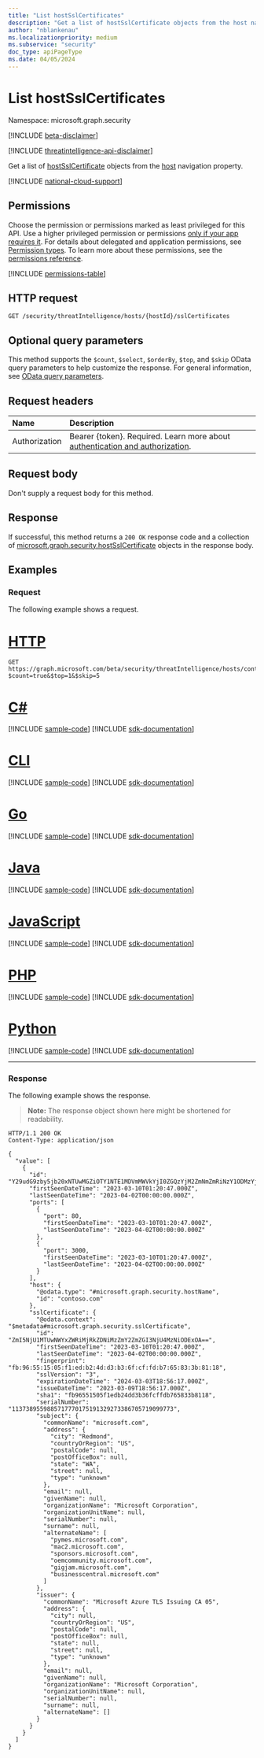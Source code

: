 ```yaml
---
title: "List hostSslCertificates"
description: "Get a list of hostSslCertificate objects from the host navigation property."
author: "nblankenau"
ms.localizationpriority: medium
ms.subservice: "security"
doc_type: apiPageType
ms.date: 04/05/2024
---
```


# List hostSslCertificates

Namespace: microsoft.graph.security

[!INCLUDE [beta-disclaimer](../../includes/beta-disclaimer.md)]

[!INCLUDE [threatintelligence-api-disclaimer](../../includes/threatintelligence-api-disclaimer.md)]

Get a list of [hostSslCertificate](../resources/security-hostsslcertificate.md) objects from the [host](../resources/security-host.md) navigation property.

[!INCLUDE [national-cloud-support](../../includes/global-only.md)]

## Permissions

Choose the permission or permissions marked as least privileged for this API. Use a higher privileged permission or permissions [only if your app requires it](/graph/permissions-overview#best-practices-for-using-microsoft-graph-permissions). For details about delegated and application permissions, see [Permission types](/graph/permissions-overview#permission-types). To learn more about these permissions, see the [permissions reference](/graph/permissions-reference).

<!-- { "blockType": "permissions", "name": "security_host_list_sslcertificates" } -->
[!INCLUDE [permissions-table](../includes/permissions/security-host-list-sslcertificates-permissions.md)]

## HTTP request

<!-- {
  "blockType": "ignored"
}
-->
``` http
GET /security/threatIntelligence/hosts/{hostId}/sslCertificates
```

## Optional query parameters

This method supports the `$count`, `$select`, `$orderBy`, `$top`, and `$skip` OData query parameters to help customize the response. For general information, see [OData query parameters](/graph/query-parameters).

## Request headers

|Name|Description|
|:---|:---|
|Authorization|Bearer {token}. Required. Learn more about [authentication and authorization](/graph/auth/auth-concepts).|

## Request body

Don't supply a request body for this method.

## Response

If successful, this method returns a `200 OK` response code and a collection of [microsoft.graph.security.hostSslCertificate](../resources/security-hostsslcertificate.md) objects in the response body.

## Examples

### Request

The following example shows a request.

# [HTTP](#tab/http)
<!-- {
  "blockType": "request",
  "name": "list_host",
  "sampleKeys": ["contoso.com"]
}
-->
``` http
GET https://graph.microsoft.com/beta/security/threatIntelligence/hosts/contoso.com/sslCertificates?$count=true&$top=1&$skip=5
```

# [C#](#tab/csharp)
[!INCLUDE [sample-code](../includes/snippets/csharp/list-host-csharp-snippets.md)]
[!INCLUDE [sdk-documentation](../includes/snippets/snippets-sdk-documentation-link.md)]

# [CLI](#tab/cli)
[!INCLUDE [sample-code](../includes/snippets/cli/list-host-cli-snippets.md)]
[!INCLUDE [sdk-documentation](../includes/snippets/snippets-sdk-documentation-link.md)]

# [Go](#tab/go)
[!INCLUDE [sample-code](../includes/snippets/go/list-host-go-snippets.md)]
[!INCLUDE [sdk-documentation](../includes/snippets/snippets-sdk-documentation-link.md)]

# [Java](#tab/java)
[!INCLUDE [sample-code](../includes/snippets/java/list-host-java-snippets.md)]
[!INCLUDE [sdk-documentation](../includes/snippets/snippets-sdk-documentation-link.md)]

# [JavaScript](#tab/javascript)
[!INCLUDE [sample-code](../includes/snippets/javascript/list-host-javascript-snippets.md)]
[!INCLUDE [sdk-documentation](../includes/snippets/snippets-sdk-documentation-link.md)]

# [PHP](#tab/php)
[!INCLUDE [sample-code](../includes/snippets/php/list-host-php-snippets.md)]
[!INCLUDE [sdk-documentation](../includes/snippets/snippets-sdk-documentation-link.md)]

# [Python](#tab/python)
[!INCLUDE [sample-code](../includes/snippets/python/list-host-python-snippets.md)]
[!INCLUDE [sdk-documentation](../includes/snippets/snippets-sdk-documentation-link.md)]

---

### Response

The following example shows the response.

>**Note:** The response object shown here might be shortened for readability.

<!-- {
  "blockType": "response",
  "truncated": true,
  "@odata.type": "Collection(microsoft.graph.security.hostSslCertificate)"
}
-->
``` http
HTTP/1.1 200 OK
Content-Type: application/json

{
  "value": [
    {
      "id": "Y29udG9zby5jb20xNTUwMGZiOTY1NTE1MDVmMWVkYjI0ZGQzYjM2ZmNmZmRiNzY1ODMzYjgxMTg=",
      "firstSeenDateTime": "2023-03-10T01:20:47.000Z",
      "lastSeenDateTime": "2023-04-02T00:00:00.000Z",
      "ports": [
        {
          "port": 80,
          "firstSeenDateTime": "2023-03-10T01:20:47.000Z",
          "lastSeenDateTime": "2023-04-02T00:00:00.000Z"
        },
        {
          "port": 3000,
          "firstSeenDateTime": "2023-03-10T01:20:47.000Z",
          "lastSeenDateTime": "2023-04-02T00:00:00.000Z"
        }
      ],
      "host": {
        "@odata.type": "#microsoft.graph.security.hostName",
        "id": "contoso.com"
      },
      "sslCertificate": {
        "@odata.context": "$metadata#microsoft.graph.security.sslCertificate",
        "id": "ZmI5NjU1MTUwNWYxZWRiMjRkZDNiMzZmY2ZmZGI3NjU4MzNiODExOA==",
        "firstSeenDateTime": "2023-03-10T01:20:47.000Z",
        "lastSeenDateTime": "2023-04-02T00:00:00.000Z",
        "fingerprint": "fb:96:55:15:05:f1:ed:b2:4d:d3:b3:6f:cf:fd:b7:65:83:3b:81:18",
        "sslVersion": "3",
        "expirationDateTime": "2024-03-03T18:56:17.000Z",
        "issueDateTime": "2023-03-09T18:56:17.000Z",
        "sha1": "fb96551505f1edb24dd3b36fcffdb765833b8118",
        "serialNumber": "1137389559885717770175191329273386705719099773",
        "subject": {
          "commonName": "microsoft.com",
          "address": {
            "city": "Redmond",
            "countryOrRegion": "US",
            "postalCode": null,
            "postOfficeBox": null,
            "state": "WA",
            "street": null,
            "type": "unknown"
          },
          "email": null,
          "givenName": null,
          "organizationName": "Microsoft Corporation",
          "organizationUnitName": null,
          "serialNumber": null,
          "surname": null,
          "alternateName": [
            "pymes.microsoft.com",
            "mac2.microsoft.com",
            "sponsors.microsoft.com",
            "oemcommunity.microsoft.com",
            "gigjam.microsoft.com",
            "businesscentral.microsoft.com"
          ]
        },
        "issuer": {
          "commonName": "Microsoft Azure TLS Issuing CA 05",
          "address": {
            "city": null,
            "countryOrRegion": "US",
            "postalCode": null,
            "postOfficeBox": null,
            "state": null,
            "street": null,
            "type": "unknown"
          },
          "email": null,
          "givenName": null,
          "organizationName": "Microsoft Corporation",
          "organizationUnitName": null,
          "serialNumber": null,
          "surname": null,
          "alternateName": []
        }
      }
    }
  ]
}
```
